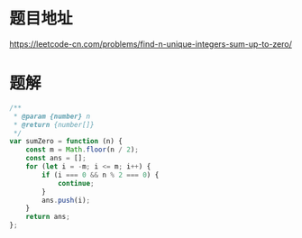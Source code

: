 # 题目地址
https://leetcode-cn.com/problems/find-n-unique-integers-sum-up-to-zero/

# 题解
```js
/**
 * @param {number} n
 * @return {number[]}
 */
var sumZero = function (n) {
    const m = Math.floor(n / 2);
    const ans = [];
    for (let i = -m; i <= m; i++) {
        if (i === 0 && n % 2 === 0) {
            continue;
        }
        ans.push(i);
    }
    return ans;
};
```